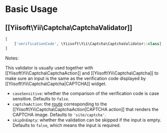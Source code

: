 Basic Usage
===========

## [[Yiisoft\Yii\Captcha\CaptchaValidator]] <span id="captcha-validator"></span>

```php
[
    ['verificationCode', \Yiisoft\Yii\Captcha\CaptchaValidator::class],
]
```

Notes:

This validator is usually used together with [[Yiisoft\Yii\Captcha\CaptchaAction]] and [[Yiisoft\Yii\Captcha\Captcha]]
to make sure an input is the same as the verification code displayed by [[Yiisoft\Yii\Captcha\Captcha|CAPTCHA]] widget.

- `caseSensitive`: whether the comparison of the verification code is case sensitive. Defaults to `false`.
- `captchaAction`: the [route](structure-controllers.md#routes) corresponding to the
  [[Yiisoft\Yii\Captcha\CaptchaAction|CAPTCHA action]] that renders the CAPTCHA image. Defaults to `'site/captcha'`.
- `skipOnEmpty`: whether the validation can be skipped if the input is empty. Defaults to `false`,
  which means the input is required.